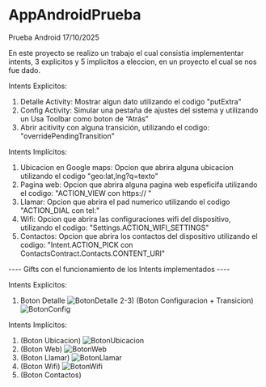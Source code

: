 # AppAndroidPrueba
Prueba Android 17/10/2025

En este proyecto se realizo un trabajo el cual consistia implemententar intents, 3 explicitos y 5 implicitos a eleccion,
en un proyecto el cual se nos fue dado.

Intents Explicitos:
1) Detalle Activity: Mostrar algun dato utilizando el codigo "putExtra"
2) Config Activity: Simular una pestaña de ajustes del sistema y utilizando un Usa Toolbar como boton de “Atrás”
3) Abrir acitivity con alguna  transición, utilizando el codigo: "overridePendingTransition"

Intents Implícitos:
1) Ubicacion en Google maps: Opcion que abrira alguna ubicacion utilizando el codigo "geo:lat,lng?q=texto"
2) Pagina web: Opcion que abrira alguna pagina web espeficifa utilizando el codigo: "ACTION_VIEW con https:// "
3) Llamar: Opcion que abrira el pad numerico utilizando el codigo "ACTION_DIAL con tel:"
4) Wifi: Opcion que abrira las configuraciones wifi del dispositivo, utilizando el codigo: "Settings.ACTION_WIFI_SETTINGS"
5) Contactos: Opcion que abrira los contactos del dispositivo utilizando el codigo: "Intent.ACTION_PICK con ContactsContract.Contacts.CONTENT_URI"


---- Gifts con el funcionamiento de los Intents implementados ----

Intents Explicitos:
1) Boton Detalle
![BotonDetalle](https://github.com/user-attachments/assets/10741762-53e1-45c2-81fa-9b86e2fe69b9)
2-3) (Boton Configuracion + Transicion)
![BotonConfig](https://github.com/user-attachments/assets/85835cf7-9fc0-4269-8219-a1ef8c02f833)
   
Intents Implícitos:
1) (Boton Ubicacion)
![BotonUbicacion](https://github.com/user-attachments/assets/5bb33be5-57a6-4a62-802e-d69a5d4fcf81)
2) (Boton Web)
![BotonWeb](https://github.com/user-attachments/assets/c89c4cc2-1890-4d7d-b39b-90af8be9ad41)
3) (Boton Llamar)
![BotonLlamar](https://github.com/user-attachments/assets/7158b03e-4c55-4a0c-92c2-ce59ce7d517f)
4) (Boton Wifi)
![BotonWifi](https://github.com/user-attachments/assets/325df563-4319-4a9f-8030-a61ef0621020)
5) (Boton Contactos)






